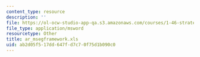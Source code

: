 ```yaml
---
content_type: resource
description: ''
file: https://ol-ocw-studio-app-qa.s3.amazonaws.com/courses/1-46-strategic-management-in-the-design-and-construction-value-chain-fall-2003/ab2d05f517dd647fd7c70f75d1b090c0_ar_msegframework.xls
file_type: application/msword
resourcetype: Other
title: ar_msegframework.xls
uid: ab2d05f5-17dd-647f-d7c7-0f75d1b090c0
---
```

